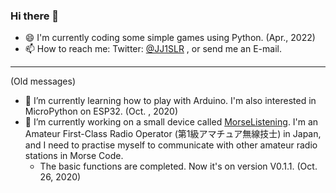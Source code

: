 ### Hi there 👋
- 😄 I'm currently coding some simple games using Python. (Apr., 2022)
- 📫 How to reach me: Twitter: [@JJ1SLR](https://twitter.com/JJ1SLR) , or send me an E-mail.
---
(Old messages)
- 🌱 I’m currently learning how to play with Arduino. I'm also interested in MicroPython on ESP32. (Oct. , 2020)
- 🔭 I’m currently working on a small device called [MorseListening](https://github.com/JJ1SLR/MorseListening). I'm an Amateur First-Class Radio Operator (第1級アマチュア無線技士) in Japan, and I need to practise myself to communicate with other amateur radio stations in Morse Code.
  - The basic functions are completed. Now it's on version V0.1.1. (Oct. 26, 2020)

<!--
**JJ1SLR/JJ1SLR** is a ✨ _special_ ✨ repository because its `README.md` (this file) appears on your GitHub profile.

Here are some ideas to get you started:

- 🔭 I’m currently working on ...
- 🌱 I’m currently learning ...
- 👯 I’m looking to collaborate on ...
- 🤔 I’m looking for help with ...
- 💬 Ask me about ...
- 📫 How to reach me: ...
- 😄 Pronouns: ...
- ⚡ Fun fact: ...
-->
